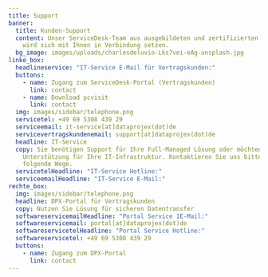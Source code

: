 ```yaml
---
title: Support
banner:
  title: Kunden-Support
  content: Unser ServiceDesk-Team aus ausgebildeten und zertifizierten Consultants
    wird sich mit Ihnen in Verbindung setzen.
  bg_image: images/uploads/charlesdeluvio-Lks7vei-eAg-unsplash.jpg
linke_box:
  headlineservice: "IT-Service E-Mail für Vertragskunden:"
  buttons:
    - name: Zugang zum ServiceDesk-Portal (Vertragskunden)
      link: contact
    - name: Download pcvisit
      link: contact
  img: images/sidebar/telephone.png
  servicetel: +49 69 5308 439 29
  serviceemail: it-service[at]dataprojex(dot)de
  servicevertragskundenemail: support[at]dataprojex(dot)de
  headline: IT-Service
  copy: Sie benötigen Support für Ihre Full-Managed Lösung oder möchten
    Unterstützung für Ihre IT-Infrastruktur. Kontaktieren Sie uns bitte über
    folgende Wege.
  servicetelHeadline: "IT-Service Hotline:"
  serviceemailHeadline: "IT-Service E-Mail:"
rechte_box:
  img: images/sidebar/telephone.png
  headline: DPX-Portal für Vertragskunden
  copy: Nutzen Sie Lösung für sicheren Datentransfer
  softwareservicemailHeadline: "Portal Service 1E-Mail:"
  softwareservicemail: portal[at]dataprojex(dot)de
  softwareservicetelHeadline: "Portal Service Hotline:"
  softwareservicetel: +49 69 5308 439 29
  buttons:
    - name: Zugang zum DPX-Portal
      link: contact
---
```

